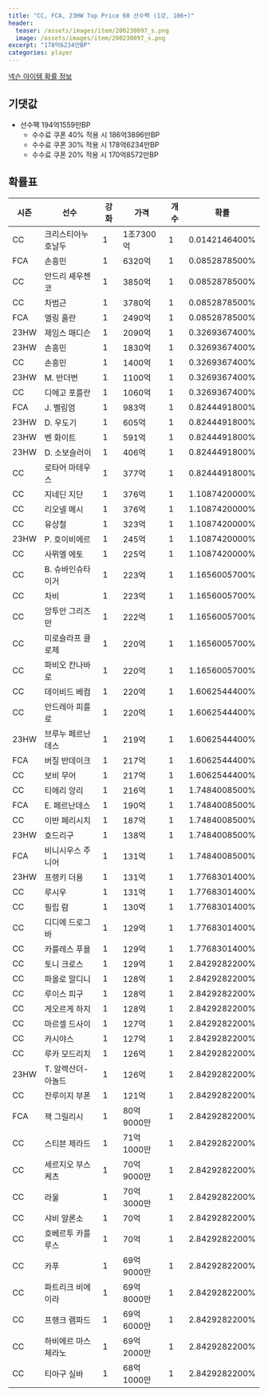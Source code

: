 ```yaml
---
title: "CC, FCA, 23HW Top Price 60 선수팩 (1강, 106+)"
header:
  teaser: /assets/images/item/200230097_s.png
  image: /assets/images/item/200230097_s.png
excerpt: "178억6234만BP"
categories: player
---
```

[넥슨 아이템 확률 정보](http://iteminfo.nexon.com/probability/fco?sn=7542)

## 기댓값
- 선수팩 194억1559만BP
  - 수수료 쿠폰 40% 적용 시 186억3896만BP
  - 수수료 쿠폰 30% 적용 시 178억6234만BP
  - 수수료 쿠폰 20% 적용 시 170억8572만BP


## 확률표

|시즌|선수|강화|가격|개수|확률|
|---|---|---|---|---|---|
|CC|크리스티아누 호날두|1|1조7300억|1|0.0142146400%|
|FCA|손흥민|1|6320억|1|0.0852878500%|
|CC|안드리 셰우첸코|1|3850억|1|0.0852878500%|
|CC|차범근|1|3780억|1|0.0852878500%|
|FCA|엘링 홀란|1|2490억|1|0.0852878500%|
|23HW|제임스 매디슨|1|2090억|1|0.3269367400%|
|23HW|손흥민|1|1830억|1|0.3269367400%|
|CC|손흥민|1|1400억|1|0.3269367400%|
|23HW|M. 반더번|1|1100억|1|0.3269367400%|
|CC|디에고 포를란|1|1060억|1|0.3269367400%|
|FCA|J. 벨링엄|1|983억|1|0.8244491800%|
|23HW|D. 우도기|1|605억|1|0.8244491800%|
|23HW|벤 화이트|1|591억|1|0.8244491800%|
|23HW|D. 소보슬러이|1|406억|1|0.8244491800%|
|CC|로타어 마테우스|1|377억|1|0.8244491800%|
|CC|지네딘 지단|1|376억|1|1.1087420000%|
|CC|리오넬 메시|1|376억|1|1.1087420000%|
|CC|유상철|1|323억|1|1.1087420000%|
|23HW|P. 호이비에르|1|245억|1|1.1087420000%|
|CC|사뮈엘 에토|1|225억|1|1.1087420000%|
|CC|B. 슈바인슈타이거|1|223억|1|1.1656005700%|
|CC|차비|1|223억|1|1.1656005700%|
|CC|앙투안 그리즈만|1|222억|1|1.1656005700%|
|CC|미로슬라프 클로제|1|220억|1|1.1656005700%|
|CC|파비오 칸나바로|1|220억|1|1.1656005700%|
|CC|데이비드 베컴|1|220억|1|1.6062544400%|
|CC|안드레아 피를로|1|220억|1|1.6062544400%|
|23HW|브루누 페르난데스|1|219억|1|1.6062544400%|
|FCA|버질 반데이크|1|217억|1|1.6062544400%|
|CC|보비 무어|1|217억|1|1.6062544400%|
|CC|티에리 앙리|1|216억|1|1.7484008500%|
|FCA|E. 페르난데스|1|190억|1|1.7484008500%|
|CC|이반 페리시치|1|187억|1|1.7484008500%|
|23HW|호드리구|1|138억|1|1.7484008500%|
|FCA|비니시우스 주니어|1|131억|1|1.7484008500%|
|23HW|프렝키 더용|1|131억|1|1.7768301400%|
|CC|루시우|1|131억|1|1.7768301400%|
|CC|필립 람|1|130억|1|1.7768301400%|
|CC|디디에 드로그바|1|129억|1|1.7768301400%|
|CC|카를레스 푸욜|1|129억|1|1.7768301400%|
|CC|토니 크로스|1|129억|1|2.8429282200%|
|CC|파올로 말디니|1|128억|1|2.8429282200%|
|CC|루이스 피구|1|128억|1|2.8429282200%|
|CC|게오르게 하지|1|128억|1|2.8429282200%|
|CC|마르셀 드사이|1|127억|1|2.8429282200%|
|CC|카시야스|1|127억|1|2.8429282200%|
|CC|루카 모드리치|1|126억|1|2.8429282200%|
|23HW|T. 알렉산더-아놀드|1|126억|1|2.8429282200%|
|CC|잔루이지 부폰|1|121억|1|2.8429282200%|
|FCA|잭 그릴리시|1|80억9000만|1|2.8429282200%|
|CC|스티븐 제라드|1|71억1000만|1|2.8429282200%|
|CC|세르지오 부스케츠|1|70억9000만|1|2.8429282200%|
|CC|라울|1|70억3000만|1|2.8429282200%|
|CC|샤비 알론소|1|70억|1|2.8429282200%|
|CC|호베르투 카를루스|1|70억|1|2.8429282200%|
|CC|카푸|1|69억9000만|1|2.8429282200%|
|CC|파트리크 비에이라|1|69억8000만|1|2.8429282200%|
|CC|프랭크 램파드|1|69억6000만|1|2.8429282200%|
|CC|하비에르 마스체라노|1|69억2000만|1|2.8429282200%|
|CC|티아구 실바|1|68억1000만|1|2.8429282200%|
